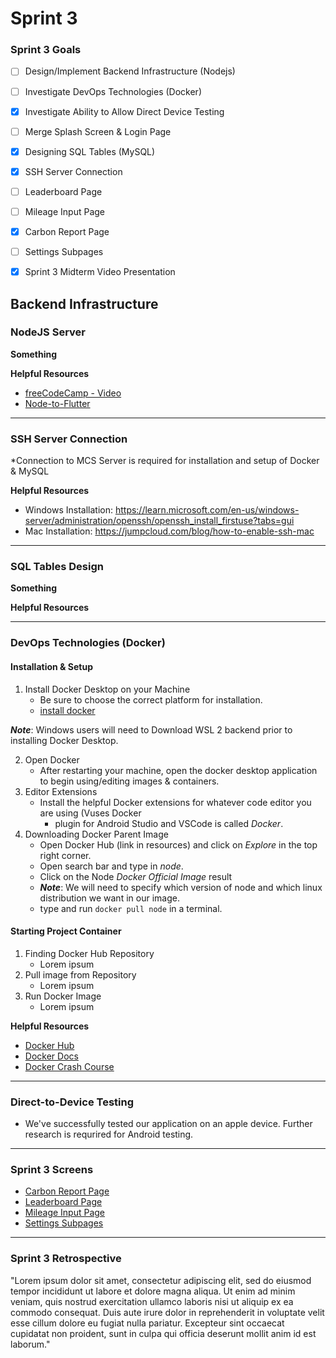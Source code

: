 # Sprint 3

### Sprint 3 Goals
- [ ] Design/Implement Backend Infrastructure (Nodejs)
- [ ] Investigate DevOps Technologies (Docker)
- [X] Investigate Ability to Allow Direct Device Testing
- [ ] Merge Splash Screen & Login Page
- [X] Designing SQL Tables (MySQL)
- [X] SSH Server Connection
- [ ] Leaderboard Page
- [ ] Mileage Input Page
- [X] Carbon Report Page
- [ ] Settings Subpages 
- [X] Sprint 3 Midterm Video Presentation



## Backend Infrastructure

### NodeJS Server
**Something**

**Helpful Resources**
- [freeCodeCamp - Video](https://www.youtube.com/watch?v=ylJz7N-dv1E)
- [Node-to-Flutter](https://thiagoevoa.medium.com/creating-an-end-to-end-project-from-node-js-backend-to-flutter-app-a8df8ffdde5b)


---
### SSH Server Connection
*Connection to MCS Server is required for installation and setup of Docker & MySQL

**Helpful Resources**
* Windows Installation: https://learn.microsoft.com/en-us/windows-server/administration/openssh/openssh_install_firstuse?tabs=gui
* Mac Installation: https://jumpcloud.com/blog/how-to-enable-ssh-mac

---
### SQL Tables Design
**Something**

**Helpful Resources**


---
### DevOps Technologies (Docker)
#### Installation & Setup
1. Install Docker Desktop on your Machine
   - Be sure to choose the correct platform for installation.
   - [install docker](https://docs.docker.com/get-docker/)
  
**_Note_**: Windows users will need to Download WSL 2 backend prior to installing Docker Desktop.

2. Open Docker 
   - After restarting your machine, open the docker desktop application to begin using/editing images & containers.
3. Editor Extensions
   - Install the helpful Docker extensions for whatever code editor you are using (Vuses Docker
     - plugin for Android Studio and VSCode is called _Docker_.
4. Downloading Docker Parent Image
   - Open Docker Hub (link in resources) and click on _Explore_ in the top right corner.
   - Open search bar and type in  _node_.
   - Click on the Node _Docker Official Image_ result
   - **_Note_**: We will need to specify which version of node and which linux distribution we want in our image.
   - type and run ```docker pull node``` in a terminal. 


#### Starting Project Container
1. Finding Docker Hub Repository
   -  Lorem ipsum
2. Pull image from Repository 
   - Lorem ipsum
3. Run Docker Image
   - Lorem ipsum


**Helpful Resources**
- [Docker Hub](https://hub.docker.com/)
- [Docker Docs](https://docs.docker.com/)
- [Docker Crash Course](https://www.youtube.com/watch?v=31ieHmcTUOk&list=PL4cUxeGkcC9hxjeEtdHFNYMtCpjNBm3h7&index=1)


---
### Direct-to-Device Testing
* We've successfully tested our application on an apple device. Further research is requrired for Android testing.


---
### Sprint 3 Screens
* [Carbon Report Page](https://github.com/Developer-DUCS/eMission/wiki/App-Screens-Documentation#carbon-report-page)
* [Leaderboard Page](https://github.com/Developer-DUCS/eMission/wiki/App-Screens-Documentation#leaderboard-page)
* [Mileage Input Page](https://github.com/Developer-DUCS/eMission/wiki/App-Screens-Documentation#manual-drive-input-page)
* [Settings Subpages](https://github.com/Developer-DUCS/eMission/wiki/App-Screens-Documentation#settings-page)
---
### Sprint 3 Retrospective
"Lorem ipsum dolor sit amet, consectetur adipiscing elit, sed do eiusmod tempor incididunt ut labore et dolore magna aliqua. Ut enim ad minim veniam, quis nostrud exercitation ullamco laboris nisi ut aliquip ex ea commodo consequat. Duis aute irure dolor in reprehenderit in voluptate velit esse cillum dolore eu fugiat nulla pariatur. Excepteur sint occaecat cupidatat non proident, sunt in culpa qui officia deserunt mollit anim id est laborum."
